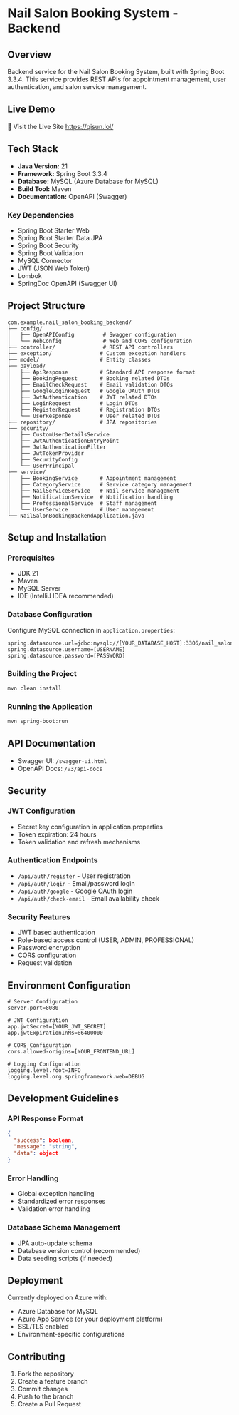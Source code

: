 # Nail Salon Booking System - Backend

## Overview
Backend service for the Nail Salon Booking System, built with Spring Boot 3.3.4. This service provides REST APIs for appointment management, user authentication, and salon service management.

## Live Demo
🚀 Visit the Live Site 
https://qisun.lol/

## Tech Stack
- **Java Version:** 21
- **Framework:** Spring Boot 3.3.4
- **Database:** MySQL (Azure Database for MySQL)
- **Build Tool:** Maven
- **Documentation:** OpenAPI (Swagger)

### Key Dependencies
- Spring Boot Starter Web
- Spring Boot Starter Data JPA
- Spring Boot Security
- Spring Boot Validation
- MySQL Connector
- JWT (JSON Web Token)
- Lombok
- SpringDoc OpenAPI (Swagger UI)

## Project Structure
```
com.example.nail_salon_booking_backend/
├── config/
│   ├── OpenAPIConfig         # Swagger configuration
│   └── WebConfig             # Web and CORS configuration
├── controller/               # REST API controllers
├── exception/               # Custom exception handlers
├── model/                   # Entity classes
├── payload/
│   ├── ApiResponse          # Standard API response format
│   ├── BookingRequest       # Booking related DTOs
│   ├── EmailCheckRequest    # Email validation DTOs
│   ├── GoogleLoginRequest   # Google OAuth DTOs
│   ├── JwtAuthentication    # JWT related DTOs
│   ├── LoginRequest         # Login DTOs
│   ├── RegisterRequest      # Registration DTOs
│   └── UserResponse         # User related DTOs
├── repository/              # JPA repositories
├── security/
│   ├── CustomUserDetailsService
│   ├── JwtAuthenticationEntryPoint
│   ├── JwtAuthenticationFilter
│   ├── JwtTokenProvider
│   ├── SecurityConfig
│   └── UserPrincipal
├── service/
│   ├── BookingService       # Appointment management
│   ├── CategoryService      # Service category management
│   ├── NailServiceService   # Nail service management
│   ├── NotificationService  # Notification handling
│   ├── ProfessionalService  # Staff management
│   └── UserService          # User management
└── NailSalonBookingBackendApplication.java
```

## Setup and Installation

### Prerequisites
- JDK 21
- Maven
- MySQL Server
- IDE (IntelliJ IDEA recommended)

### Database Configuration
Configure MySQL connection in `application.properties`:
```properties
spring.datasource.url=jdbc:mysql://[YOUR_DATABASE_HOST]:3306/nail_salon_db
spring.datasource.username=[USERNAME]
spring.datasource.password=[PASSWORD]
```

### Building the Project
```bash
mvn clean install
```

### Running the Application
```bash
mvn spring-boot:run
```

## API Documentation
- Swagger UI: `/swagger-ui.html`
- OpenAPI Docs: `/v3/api-docs`

## Security

### JWT Configuration
- Secret key configuration in application.properties
- Token expiration: 24 hours
- Token validation and refresh mechanisms

### Authentication Endpoints
- `/api/auth/register` - User registration
- `/api/auth/login` - Email/password login
- `/api/auth/google` - Google OAuth login
- `/api/auth/check-email` - Email availability check

### Security Features
- JWT based authentication
- Role-based access control (USER, ADMIN, PROFESSIONAL)
- Password encryption
- CORS configuration
- Request validation

## Environment Configuration
```properties
# Server Configuration
server.port=8080

# JWT Configuration
app.jwtSecret=[YOUR_JWT_SECRET]
app.jwtExpirationInMs=86400000

# CORS Configuration
cors.allowed-origins=[YOUR_FRONTEND_URL]

# Logging Configuration
logging.level.root=INFO
logging.level.org.springframework.web=DEBUG
```

## Development Guidelines

### API Response Format
```json
{
  "success": boolean,
  "message": "string",
  "data": object
}
```

### Error Handling
- Global exception handling
- Standardized error responses
- Validation error handling

### Database Schema Management
- JPA auto-update schema
- Database version control (recommended)
- Data seeding scripts (if needed)

## Deployment
Currently deployed on Azure with:
- Azure Database for MySQL
- Azure App Service (or your deployment platform)
- SSL/TLS enabled
- Environment-specific configurations

## Contributing
1. Fork the repository
2. Create a feature branch
3. Commit changes
4. Push to the branch
5. Create a Pull Request

